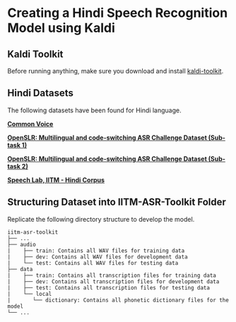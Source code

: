 # Creating a Hindi Speech Recognition Model using Kaldi
<!-- TODO: Description of project -->

## Kaldi Toolkit
Before running anything, make sure you download and install [kaldi-toolkit](https://kaldi-asr.org/doc/install.html).

## Hindi Datasets
The following datasets have been found for Hindi language.

**[Common Voice](https://commonvoice.mozilla.org/en/datasets)**

**[OpenSLR: Multilingual and code-switching ASR Challenge Dataset (Sub-task 1)](http://www.openslr.org/103/)**

**[OpenSLR: Multilingual and code-switching ASR Challenge Dataset (Sub-task 2)](http://www.openslr.org/104/)**

**[Speech Lab, IITM - Hindi Corpus](https://sites.google.com/view/asr-challenge/home)**

## Structuring Dataset into IITM-ASR-Toolkit Folder
Replicate the following directory structure to develop the model.

    iitm-asr-toolkit
    ├── ...
    ├── audio
    |    ├── train: Contains all WAV files for training data
    |    ├── dev: Contains all WAV files for development data
    |    └── test: Contains all WAV files for testing data
    ├── data
    |    ├── train: Contains all transcription files for training data
    |    ├── dev: Contains all transcription files for development data
    |    ├── test: Contains all transcription files for testing data
    |    └── local
    |       └── dictionary: Contains all phonetic dictionary files for the model
    └── ...
